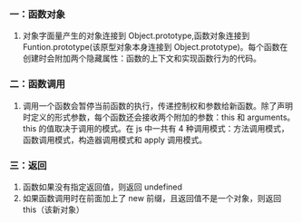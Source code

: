 ### 一：函数对象

1. 对象字面量产生的对象连接到 Object.prototype,函数对象连接到 Funtion.prototype(该原型对象本身连接到 Object.prototype)。每个函数在创建时会附加两个隐藏属性：函数的上下文和实现函数行为的代码。

### 二：函数调用

1. 调用一个函数会暂停当前函数的执行，传递控制权和参数给新函数。除了声明时定义的形式参数，每个函数还会接收两个附加的参数：this 和 arguments。this 的值取决于调用的模式。在 js 中一共有 4 种调用模式：方法调用模式，函数调用模式，构造器调用模式和 apply 调用模式。

### 三：返回

1. 函数如果没有指定返回值，则返回 undefined
2. 如果函数调用时在前面加上了 new 前缀，且返回值不是一个对象，则返回 this（该新对象）

